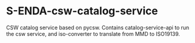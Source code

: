 # S-ENDA-csw-catalog-service

CSW catalog service based on pycsw. Contains catalog-service-api to run the csw service, and iso-converter to translate from MMD to ISO19139.
